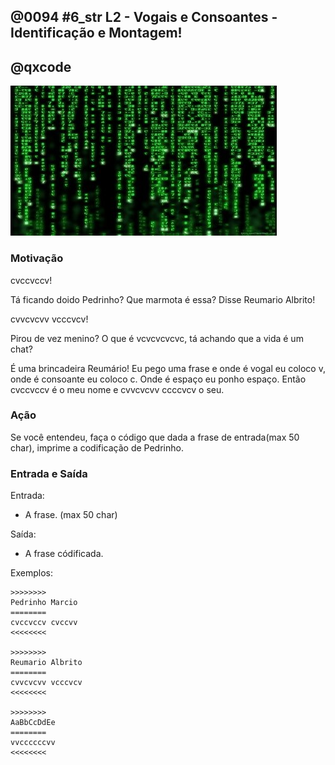## @0094 #6_str L2 - Vogais e Consoantes - Identificação e Montagem!
## @qxcode

![](capa.jpg)

### Motivação

cvccvccv!

Tá ficando doido Pedrinho? Que marmota é essa? Disse Reumario Albrito!

cvvcvcvv vcccvcv!

Pirou de vez menino? O que é vcvcvcvcvc, tá achando que a vida é um chat?

É uma brincadeira Reumário! Eu pego uma frase e onde é vogal eu coloco v, onde é consoante eu coloco c. Onde é espaço eu ponho espaço. Então cvccvccv é o meu nome e cvvcvcvv ccccvcv o seu.

### Ação

Se você entendeu, faça o código que dada a frase de entrada(max 50 char), imprime a codificação de Pedrinho.

### Entrada e Saída

Entrada:

*   A frase. (max 50 char)

Saída:

*   A frase códificada.

Exemplos:

```
>>>>>>>>
Pedrinho Marcio
========
cvccvccv cvccvv
<<<<<<<<

>>>>>>>>
Reumario Albrito
========
cvvcvcvv vcccvcv
<<<<<<<<

>>>>>>>>
AaBbCcDdEe
========
vvccccccvv
<<<<<<<<
```

<!---
>>>>>>>> 01
Reumario Albrito
========
cvvcvcvv vcccvcv
<<<<<<<<

>>>>>>>> 02
AaBbCcDdEe
========
vvccccccvv
<<<<<<<<
--->